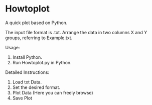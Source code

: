 # Howtoplot
A quick plot based on Python.

The input file format is .txt. Arrange the data in two columns X and Y groups, referring to Example.txt.

Usage:
1. Install Python.
2. Run Howtoplot.py in Python.

Detailed Instructions:
1. Load txt Data.
2. Set the desired format.
3. Plot Data (Here you can freely browse)
4. Save Plot

